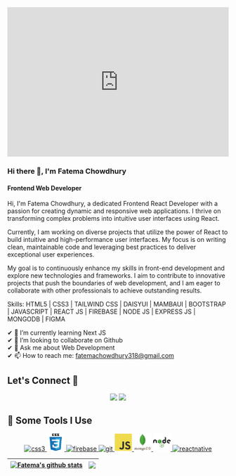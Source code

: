 <div style="padding:67.50% 0 0 0;position:relative;"><iframe src="https://player.vimeo.com/video/974246670?badge=0&autopause=0&player_id=0&app_id=58479/embed" allow="autoplay; fullscreen; picture-in-picture" allowfullscreen frameborder="0" style="position:absolute;top:0;left:0;width:100%;height:100%;"></iframe></div>

### Hi there 👋, I'm Fatema Chowdhury
#### Frontend Web Developer

Hi, I'm Fatema Chowdhury, a dedicated Frontend React Developer with a passion for creating dynamic and responsive web applications. I thrive on transforming complex problems into intuitive user interfaces using React.

Currently, I am working on diverse projects that utilize the power of React to build intuitive and high-performance user interfaces. My focus is on writing clean, maintainable code and leveraging best practices to deliver exceptional user experiences.

My goal is to continuously enhance my skills in front-end development and explore new technologies and frameworks. I aim to contribute to innovative projects that push the boundaries of web development, and I am eager to collaborate with other professionals to achieve outstanding results.

Skills: HTML5 | CSS3 | TAILWIND CSS | DAISYUI | MAMBAUI | BOOTSTRAP | JAVASCRIPT | REACT JS | FIREBASE | NODE JS | EXPRESS JS | MONGODB | FIGMA

✔ 🌱 I’m currently learning Next JS <br>
✔ 👯 I’m looking to collaborate on Github <br>
✔ 💬 Ask me about Web Development <br>
✔ 📫 How to reach me: fatemachowdhury318@gmail.com <be>

## Let's Connect :handshake:

<p align="center"> <a href="mailto:contact@daniels-roth-stan.fr?subject=[GitHub]%20🔥%20Prise%20de%20contact&body=Bonjour%20Stan%2C%0A%0AJe%20viens%20vers%20toi%20aujourd%27hui%20apr%C3%A8s%20avoir%20vu%20ton%20profil%20GitHub%20pour%20..." target="_blank"><img src="https://img.shields.io/badge/e‑mail-D14836.svg?style=for-the-badge&logo=GMail&logoColor=white"/></a>
  <a href="https://www.linkedin.com/in/fatemachowdhury318/" target="_blank"><img src="https://img.shields.io/badge/linkedin-0077B5.svg?style=for-the-badge&logo=linkedin&logoColor=white"/></a></p>

## 🚀 Some Tools I Use

<p align="center"> <a href="https://www.w3schools.com/css/" target="_blank"> <img src="https://github.com/MarikIshtar007/MarikIshtar007/blob/master/images/html.svg" alt="css3" width="40" height="40"/> </a> <a href="https://www.w3schools.com/css/" target="_blank"> <img src="https://raw.githubusercontent.com/devicons/devicon/master/icons/css3/css3-original-wordmark.svg" alt="css3" width="40" height="40"/> </a> <a href="https://firebase.google.com/" target="_blank"> <img src="https://www.vectorlogo.zone/logos/firebase/firebase-icon.svg" alt="firebase" width="40" height="40"/> </a>  <a href="https://git-scm.com/" target="_blank"> <img src="https://www.vectorlogo.zone/logos/git-scm/git-scm-icon.svg" alt="git" width="40" height="40"/> </a> <a href="https://developer.mozilla.org/en-US/docs/Web/JavaScript" target="_blank"> <img src="https://raw.githubusercontent.com/devicons/devicon/master/icons/javascript/javascript-original.svg" alt="javascript" width="40" height="40"/> </a> <a href="https://www.mongodb.com/" target="_blank"> <img src="https://raw.githubusercontent.com/devicons/devicon/master/icons/mongodb/mongodb-original-wordmark.svg" alt="mongodb" width="40" height="40"/> </a> <a href="https://nodejs.org" target="_blank"> <img src="https://raw.githubusercontent.com/devicons/devicon/master/icons/nodejs/nodejs-original-wordmark.svg" alt="nodejs" width="40" height="40"/> </a> <a href="https://reactnative.dev/" target="_blank"> <img src="https://reactnative.dev/img/header_logo.svg" alt="reactnative" width="40" height="40"/> </a>  </p>

| <a href="https://github.com/chowdhuryfatema/github-readme-stats"><img align="center" src="https://github-readme-stats.vercel.app/api?username=chowdhuryfatema&show_icons=true&include_all_commits=true&theme=buefy&hide_border=true" alt="Fatema's github stats" /></a> | <a href="https://github.com/chowdhuryfatema/github-readme-stats"><img align="center" src="https://github-readme-stats.vercel.app/api/top-langs/?username=chowdhuryfatema&layout=compact&theme=buefy&hide_border=true" /></a> |
| ------------- | ------------- |
